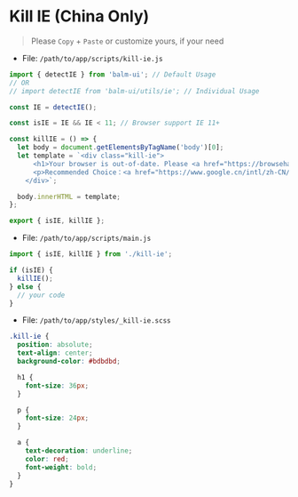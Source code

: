 # Kill IE (China Only)

> Please `Copy` + `Paste` or customize yours, if your need

- File: `/path/to/app/scripts/kill-ie.js`

```js
import { detectIE } from 'balm-ui'; // Default Usage
// OR
// import detectIE from 'balm-ui/utils/ie'; // Individual Usage

const IE = detectIE();

const isIE = IE && IE < 11; // Browser support IE 11+

const killIE = () => {
  let body = document.getElementsByTagName('body')[0];
  let template = `<div class="kill-ie">
      <h1>Your browser is out-of-date. Please <a href="https://browsehappy.com/">download</a> one of the up-to-date, free and excellent browsers for better security, speed and comfort.</h1>
      <p>Recommended Choice：<a href="https://www.google.cn/intl/zh-CN/chrome/">Chrome</a></p>
    </div>`;

  body.innerHTML = template;
};

export { isIE, killIE };
```

- File: `/path/to/app/scripts/main.js`

```js
import { isIE, killIE } from './kill-ie';

if (isIE) {
  killIE();
} else {
  // your code
}
```

- File: `/path/to/app/styles/_kill-ie.scss`

```scss
.kill-ie {
  position: absolute;
  text-align: center;
  background-color: #bdbdbd;

  h1 {
    font-size: 36px;
  }

  p {
    font-size: 24px;
  }

  a {
    text-decoration: underline;
    color: red;
    font-weight: bold;
  }
}
```
